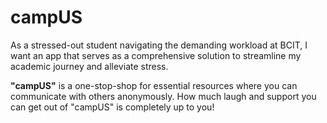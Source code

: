 # campUS

As a stressed-out student navigating the demanding workload at BCIT, I want an app that serves as a comprehensive solution to streamline my academic journey and alleviate stress. 

**"campUS"** is a one-stop-shop for essential resources where you can communicate with others anonymously. How much laugh and support you can get out of "campUS" is completely up to you!